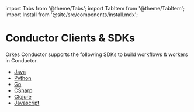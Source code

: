 import Tabs from '@theme/Tabs';
import TabItem from '@theme/TabItem';
import Install from '@site/src/components/install.mdx';


# Conductor Clients & SDKs

Orkes Conductor supports the following SDKs to build workflows & workers in Conductor.

- [Java](https://github.com/Netflix/conductor/tree/main/java-sdk)
- [Python](https://github.com/conductor-sdk/conductor-python)
- [Go](https://github.com/conductor-sdk/conductor-go)
- [CSharp](https://github.com/conductor-sdk/conductor-csharp)
- [Clojure](https://github.com/conductor-sdk/conductor-clojure)
- [Javascript](https://github.com/conductor-sdk/conductor-javascript)
